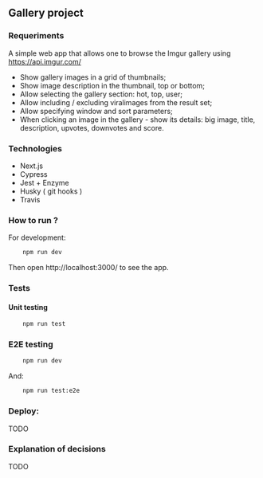 ## Gallery project

### Requeriments

A simple web app that allows one to browse the Imgur gallery using https://api.imgur.com/

- Show gallery images in a grid of thumbnails;
- Show image description in the thumbnail, top or bottom;
- Allow selecting the gallery section: hot, top, user;
- Allow including / excluding viralimages from the result set;
- Allow specifying window and sort parameters;
- When clicking an image in the gallery - show its details: big image, title, description, upvotes, downvotes and score.

### Technologies

- Next.js
- Cypress
- Jest + Enzyme
- Husky ( git hooks )
- Travis

### How to run ?

For development:

```bash
    npm run dev
```

Then open http://localhost:3000/ to see the app.

### Tests

#### Unit testing

```bash
    npm run test
```

### E2E testing

```bash
    npm run dev
```

And:

```bash
    npm run test:e2e
```


### Deploy:

TODO


### Explanation of decisions

TODO